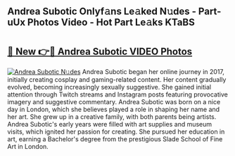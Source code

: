 ## Andrea Subotic Onlyf𝚊ns Le𝚊ked N𝚞des - Part-uUx Photos Video - Hot Part Le𝚊ks KTaBS

# <h2><a href="http://ac18251.deff.icu/?id=Andrea+Subotic">🔗 New 👉🔴 Andrea Subotic VIDEO Photos</a></h2>

[![Andrea Subotic N𝚞des](https://i.imgur.com/rIISA9y.gif)](http://ac18251.deff.icu/?id=Andrea+Subotic)
Andrea Subotic began her online journey in 2017, initially creating cosplay and gaming-related content. Her content gradually evolved, becoming increasingly sexually suggestive. She gained initial attention through Twitch streams and Instagram posts featuring provocative imagery and suggestive commentary. Andrea Subotic was born on a nice day in London, which she believes played a role in shaping her name and her art. She grew up in a creative family, with both parents being artists. Andrea Subotic's early years were filled with art supplies and museum visits, which ignited her passion for creating. She pursued her education in art, earning a Bachelor's degree from the prestigious Slade School of Fine Art in London.
